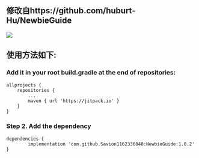 ## 修改自https://github.com/huburt-Hu/NewbieGuide

[![](https://jitpack.io/v/Savion1162336040/NewbieGuide.svg)](https://jitpack.io/#Savion1162336040/NewbieGuide)

## 使用方法如下:
### Add it in your root build.gradle at the end of repositories:
```
allprojects {
	repositories {
		...
		maven { url 'https://jitpack.io' }
	}
}
```
### Step 2. Add the dependency
```
dependencies {
        implementation 'com.github.Savion1162336040:NewbieGuide:1.0.2'
}
```